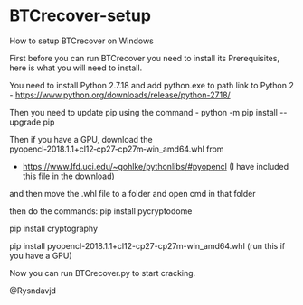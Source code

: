 # BTCrecover-setup
 How to setup BTCrecover on Windows

First before you can run BTCrecover you need to install its Prerequisites, here is what you will need to install.

You need to install Python 2.7.18 and add python.exe to path 
link to Python 2 - https://www.python.org/downloads/release/python-2718/

Then you need to update pip using the command - python -m pip install --upgrade pip

Then if you have a GPU, download the pyopencl‑2018.1.1+cl12‑cp27‑cp27m‑win_amd64.whl from
- https://www.lfd.uci.edu/~gohlke/pythonlibs/#pyopencl  (I have included this file in the download)


and then move the .whl file to a folder and open cmd in that folder

then do the commands: 
pip install pycryptodome

pip install cryptography 

pip install pyopencl-2018.1.1+cl12-cp27-cp27m-win_amd64.whl (run this if you have a GPU)
 


Now you can run BTCrecover.py to start cracking.

@Rysndavjd



